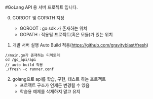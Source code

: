 #GoLang API 용 서버 프로젝트 입니다.

0. GOROOT 및 GOPATH 지정
   - GOROOT : go sdk 가 존재하는 위치
   - GOPATH : 적용될 프로젝트(혹은 모듈)가 있는 위치


1. 개발 서버 실행 Auto Build 적용(https://github.com/gravityblast/fresh)

```re
//main.go가 존재하는 디렉토리
cd /go_api/api  
// auto build 적용
./fresh -c runner.conf
```

2. golang으로 api를 학습, 구현, 테스트 하는 프로젝트
   - 프로젝트 구조가 언제든 변경될 수 있음
   - 학습용 예제를 삭제하지 말고 유지
